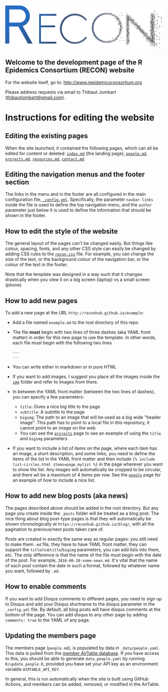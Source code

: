![RECON logo](img/logo.png)

## Welcome to the development page of the R Epidemics Consortium (RECON) website

For the website itself, go to: <http://www.repidemicsconsortium.org>

Please address requests via email to Thibaut Jombart
([thibautjombart\@gmail.com](thibautjombart@gmail.com)).

# Instructions for editing the website

## Editing the existing pages

When the site launched, it contained the following pages, which can all be
edited for content or deleted: [`index.md`](./index.md) (the landing page),
[`people.md`](./people.md), [`projects.md`](./projects.md),
[`resources.md`](./resources.md), [`contact.md`](./contact.md).

## Editing the navigation menus and the footer section

The links in the menu and in the footer are all configured in the main
configuration file, [`_config.yml`](./_config.yml). Specifically, the parameter
`navbar-links` inside the file is used to define the top navigation menu, and
the `author` parameter just below it is used to define the information that
should be shown in the footer.

## How to edit the style of the website

The general layout of the pages can't be changed easily. But things like colour,
spacing, fonts, and any other CSS style can easily be changed by adding CSS
rules to the [`recon.css`](./css/recon.css) file. For example, you can change
the size of the text, or the background colour of the navigation bar, or the
colour of the text in the footer.

Note that the template was designed in a way such that it changes drastically
when you view it on a big screen (laptop) vs a small screen (phone)

## How to add new pages

To add a new page at the URL `http://reconhub.github.io/example`:

-   Add a file named `example.md` to the root directory of this repo

-   The file **must** begin with two lines of three dashes (aka YAML front
    matter) in order for this new page to use the template. In other words, each
    file must begin with the following two lines

        ---
        ---

-   You can write either in markdown or in pure HTML

-   If you want to add images, I suggest you place all the images inside the
    [`img`](./img) folder and refer to images from there.

-   In between the YAML front matter (between the two lines of dashes), you can
    specify a few parameters:

    -   `title`: Gives a nice big title to the page
    -   `subtitle`: A subtitle to the page
    -   `bigimg`: The path to an image that will be used as a big wide "header
        image". This path has to point to a local file in this repository, it
        cannot point to an image on the web
    -   You can see the
        [`projects`](https://raw.githubusercontent.com/reconhub/reconhub.github.io/2d944bfa887121b8e4f0d88df03a23e424bd1e79/projects.md)
        page to see an example of using the `title` and `bigimg` parameters

-   If you want to include a list of items on the page, where each item has an
    image, a short description, and some links, you need to define the items of
    the list in the YAML front matter and then include
    `{% include list-circles.html items=page.mylist %}` in the page wherever you
    want to show the list. Any images will automatically be cropped to be
    circular, and there wil be a maximum of 4 items per row. See the
    [`people`](https://raw.githubusercontent.com/reconhub/reconhub.github.io/89dbea917f4223d768e51dfc6e825b974144dea4/people.md)
    page for an example of how to include a nice list.

## How to add new blog posts (aka news)

The pages described above should be added in the root directory. But any page
you create inside the `_posts` folder will be treated as a blog post. The nice
thing about blog post-type pages is that they will automatically be shown
chronologically at `https://reconhub.github.io/blog/`, with all the pagination
to previous/next posts taken care of.

Posts are created in exactly the same way as regular pages: you still need to
make them `.md` file, they have to have YAML front matter, they can support the
`title`/`subtitle`/`bigimg` parameters, you can add lists into them, etc. The
only difference is that the name of the file must begin with the date of the
post. For example, `2016-08-20-some-news.md`. It's vital that the name of each
post contain the date in such a format, followed by whatever name you want,
followed by `.md`.

## How to enable comments

If you want to add Disqus comments to different pages, you need to sign up to
Disqus and add your Disqus shortname to the disqus parameter in the
`_config.yml` file. By default, all blog posts will have disqus comments at the
bottom of the page. You can add disqus to any other page by adding
`comments: true` to the YAML of any page.

## Updating the members page

The members page (`people.md`), is populated by data in `_data/people.yaml`. This
data is pulled from the [member AirTable database](https://airtable.com/app8BI6aTKIuB9U9y/tblVLqqat0jSaDA94/viwJRn4ZuSCkaHR4M).
If you have access to this, you should be able to generate `data_people.yaml` by
running `R/update_people.R`, provided you have set your API key as an environment
variable `AIRTABLE_API_KEY`.

In general, this is run automatically when the site is built using GitHub Actions,
and members can be added, removed, or modified in the AirTable.
